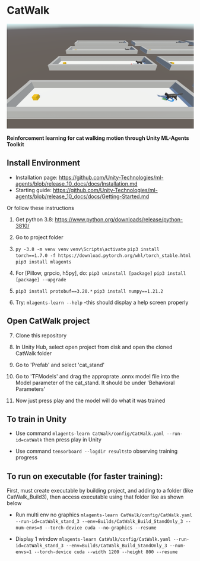 # CatWalk
![Taining Scene](Docs/Image.png)

**Reinforcement learning for cat walking motion through Unity ML-Agents Toolkit**
## Install Environment

 - Installation page: https://github.com/Unity-Technologies/ml-agents/blob/release_10_docs/docs/Installation.md
 - Starting guide: https://github.com/Unity-Technologies/ml-agents/blob/release_10_docs/docs/Getting-Started.md

Or follow these instructions

1. Get python 3.8: https://www.python.org/downloads/release/python-3810/

2. Go to project folder

3. `py -3.8 -m venv venv`
`venv\Scripts\activate`
`pip3 install torch==1.7.0 -f https://download.pytorch.org/whl/torch_stable.html`
`pip3 install mlagents`

4. For [Pillow, grpcio, h5py], do:
`pip3 uninstall [package]`
`pip3 install [package] --upgrade`

5. `pip3 install protobuf==3.20.*`
`pip3 install numpy==1.21.2`

6. Try: `mlagents-learn --help`
     -this should display a help screen properly

## Open CatWalk project
7. Clone this repository

8. In Unity Hub, select open project from disk and open the cloned CatWalk folder

9. Go to 'Prefab' and select 'cat_stand'

10. Go to 'TFModels' and drag the approprate .onnx model file into the Model parameter of the cat_stand. It should be under 'Behavioral Parameters'

11. Now just press play and the model will do what it was trained


## To train in Unity

- Use command `mlagents-learn CatWalk/config/CatWalk.yaml --run-id=catWalk`
then press play in Unity

- Use command `tensorboard --logdir results`to observing training progress


## To run on executable (for faster training):

First, must create executable by building project, and adding to a folder (like CatWalk_Build3), then access executable using that folder like as shown below

- Run multi env no graphics
`mlagents-learn CatWalk/config/CatWalk.yaml --run-id=catWalk_stand_3 --env=Builds/CatWalk_Build_StandOnly_3 --num-envs=8 --torch-device cuda --no-graphics --resume`

- Display 1 window
`mlagents-learn CatWalk/config/CatWalk.yaml --run-id=catWalk_stand_3 --env=Builds/CatWalk_Build_StandOnly_3 --num-envs=1 --torch-device cuda --width 1200 --height 800 --resume`
